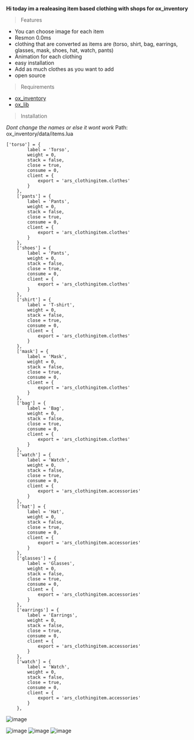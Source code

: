 **Hi today im a realeasing item based clothing with shops for ox_inventory**

> Features

* You can choose image for each item
* Resmon 0.0ms
* clothing that are converted as items are (torso, shirt, bag, earrings, glasses, mask, shoes, hat, watch, pants)
* Animation for each clothing 
* easy installation
* Add as much clothes as you want to add
* open source
> Requirements
* [ox_inventory](https://github.com/overextended/ox_inventory)
* [ox_lib](https://github.com/overextended/ox_lib)
> Installation 

*Dont change the names or else it wont work*
Path: ox_inventory/data/items.lua

```
['torso'] = {
		label = 'Torso',
		weight = 0,
		stack = false,
		close = true,
		consume = 0,
		client = {
			export = 'ars_clothingitem.clothes'
		}
	},
	['pants'] = {
		label = 'Pants',
		weight = 0,
		stack = false,
		close = true,
		consume = 0,
		client = {
			export = 'ars_clothingitem.clothes'
		}
	},
	['shoes'] = {
		label = 'Pants',
		weight = 0,
		stack = false,
		close = true,
		consume = 0,
		client = {
			export = 'ars_clothingitem.clothes'
		}
	},
	['shirt'] = {
		label = 'T-shirt',
		weight = 0,
		stack = false,
		close = true,
		consume = 0,
		client = {
			export = 'ars_clothingitem.clothes'
		}
	},
	['mask'] = {
		label = 'Mask',
		weight = 0,
		stack = false,
		close = true,
		consume = 0,
		client = {
			export = 'ars_clothingitem.clothes'
		}
	},
	['bag'] = {
		label = 'Bag',
		weight = 0,
		stack = false,
		close = true,
		consume = 0,
		client = {
			export = 'ars_clothingitem.clothes'
		}
	},
	['watch'] = {
		label = 'Watch',
		weight = 0,
		stack = false,
		close = true,
		consume = 0,
		client = {
			export = 'ars_clothingitem.accessories'
		}
	},
	['hat'] = {
		label = 'Hat',
		weight = 0,
		stack = false,
		close = true,
		consume = 0,
		client = {
			export = 'ars_clothingitem.accessories'
		}
	},
	['glasses'] = {
		label = 'Glasses',
		weight = 0,
		stack = false,
		close = true,
		consume = 0,
		client = {
			export = 'ars_clothingitem.accessories'
		}
	},
	['earrings'] = {
		label = 'Earrings',
		weight = 0,
		stack = false,
		close = true,
		consume = 0,
		client = {
			export = 'ars_clothingitem.accessories'
		}
	},
	['watch'] = {
		label = 'Watch',
		weight = 0,
		stack = false,
		close = true,
		consume = 0,
		client = {
			export = 'ars_clothingitem.accessories'
		}
	},
```
![image](https://user-images.githubusercontent.com/70983185/209468667-40ba1779-925d-453c-a59e-95d5882dcf81.png)

![image](https://user-images.githubusercontent.com/70983185/209471426-3749c1b4-0d41-4ae9-b6b7-49317e874b46.png)
![image](https://user-images.githubusercontent.com/70983185/209471429-197b53dc-46a0-40f5-84b1-734bb30f0e12.png)
![image](https://user-images.githubusercontent.com/70983185/209471431-7b323d73-500f-421b-b132-969451433821.png)

